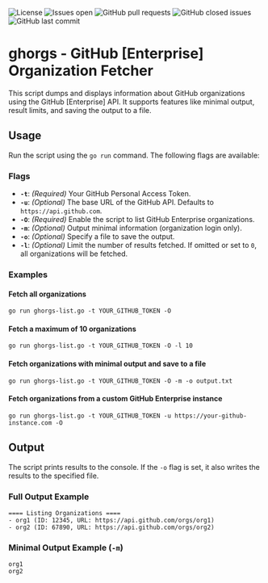 ![License](https://img.shields.io/badge/license-sushiware-red)
![Issues open](https://img.shields.io/github/issues/crashbrz/ghorgs)
![GitHub pull requests](https://img.shields.io/github/issues-pr-raw/crashbrz/ghorgs)
![GitHub closed issues](https://img.shields.io/github/issues-closed-raw/crashbrz/ghorgs)
![GitHub last commit](https://img.shields.io/github/last-commit/crashbrz/ghorgs)

# ghorgs - GitHub [Enterprise] Organization Fetcher

This script dumps and displays information about GitHub organizations using the GitHub [Enterprise] API. It supports features like minimal output, result limits, and saving the output to a file.

## Usage

Run the script using the `go run` command. The following flags are available:

### Flags

- **`-t`**: *(Required)* Your GitHub Personal Access Token.
- **`-u`**: *(Optional)* The base URL of the GitHub API. Defaults to `https://api.github.com`.
- **`-O`**: *(Required)* Enable the script to list GitHub Enterprise organizations.
- **`-m`**: *(Optional)* Output minimal information (organization login only).
- **`-o`**: *(Optional)* Specify a file to save the output.
- **`-l`**: *(Optional)* Limit the number of results fetched. If omitted or set to `0`, all organizations will be fetched.

### Examples

#### Fetch all organizations
```
go run ghorgs-list.go -t YOUR_GITHUB_TOKEN -O
```

#### Fetch a maximum of 10 organizations
```
go run ghorgs-list.go -t YOUR_GITHUB_TOKEN -O -l 10
```

#### Fetch organizations with minimal output and save to a file
```
go run ghorgs-list.go -t YOUR_GITHUB_TOKEN -O -m -o output.txt
```

#### Fetch organizations from a custom GitHub Enterprise instance
```
go run ghorgs-list.go -t YOUR_GITHUB_TOKEN -u https://your-github-instance.com -O
```

## Output

The script prints results to the console. If the `-o` flag is set, it also writes the results to the specified file.

### Full Output Example
```
==== Listing Organizations ====
- org1 (ID: 12345, URL: https://api.github.com/orgs/org1)
- org2 (ID: 67890, URL: https://api.github.com/orgs/org2)
```

### Minimal Output Example (`-m`)
```
org1
org2
```
